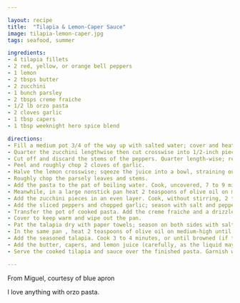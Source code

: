 ```yaml
---

layout: recipe
title:  "Tilapia & Lemon-Caper Sauce"
image: tilapia-lemon-caper.jpg
tags: seafood, summer

ingredients:
- 4 tilapia fillets
- 2 red, yellow, or orange bell peppers
- 1 lemon
- 2 tbsps butter
- 2 zucchini
- 1 bunch parsley
- 2 tbsps creme fraiche
- 1/2 lb orzo pasta
- 2 cloves garlic
- 1 tbsp capers
- 1 tbsp weeknight hero spice blend

directions:
- Fill a medium pot 3/4 of the way up with salted water; cover and heat to boiling on high. 
- Quarter the zucchini lengthwise then cut crosswise into 1/2-inch pieces.
- Cut off and discard the stems of the peppers. Quarter length-wise; remove the ribs and seeds, then thinly slice. 
- Peel and roughly chop 2 cloves of garlic. 
- Halve the lemon crosswise; sqeeze the juice into a bowl, straining out the seeds. 
- Roughly chop the parsely leaves and stems. 
- Add the pasta to the pat of boiling water. Cook, uncovered, 7 to 9 minutes, or until tender. Turn off the heat, drain thoroughly, and return to the pot.
- Meanwhile, in a large nonstick pan heat 2 teaspoons of olive oil on medium-high until hot. 
- Add the zucchini pieces in an even layer. Cook, without stirring, 2 to 3 minutes or until lightly browned.
- Add the sliced peppers and chopped garlic; season with salt and pepper. Cook, stirring occasionly, 2 to 3 minutes, or until slightly softened. Turn off the heat.
- Transfer the pot of cooked pasta. Add the creme fraiche and a drizzle of olive oil; stir to thoroughly combine. Taste, then seaopn with salt and pepper if desired. 
- Cover to keep warm and wipe out the pan. 
- Pat the talapia dry with paper towels; season on both sides with salt, pepper, and the spice blend. 
- In the same pan , heat 2 teaspoons of olive oil on medium-high until hot. 
- Add the seasoned talapia. Cook 3 to 4 minutes, or until browned (if the pan seems dry, add a drizzle of olive oil before flipping). Flip and cook 2 to 3 minutes, or until lightly browned.
- Add the butter, capers, and lemon juice (carefully, as the liquid may splatter). Cook, constantly spooning the sauce over the tilapia, 1 to 2 minutes, or until coated and cooked through. 
- Serve the cooked tilapia and sauce over the finished pasta. Garnish with the chopped parsley. Enjoy!

---
```


From Miguel, courtesy of blue apron

I love anything with orzo pasta. 